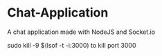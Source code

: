 # Chat-Application
A chat application made with NodeJS and Socket.io


sudo kill -9 $(lsof -t -i:3000) to kill port 3000
 